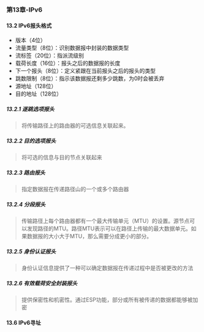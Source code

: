 ### 第13章-IPv6

#### 13.2 IPv6报头格式

- 版本（4位）
- 流量类型（8位）：识别数据报中封装的数据类型
- 流标签（20位）：指派流级别
- 载荷长度（16位）：报头之后的数据报的长度
- 下一个报头（8位）：定义紧跟在当前报头之后的报头的类型
- 跳数限制（8位）：指示该数据报还剩多少跳数，为0时会被丢弃
- 源地址（128位）
- 目的地址（128位）

##### 13.2.1 逐跳选项报头

> 将传输路径上的路由器的可选信息关联起来。

##### 13.2.2 目的选项报头

> 将可选的信息与目的节点关联起来

##### 13.2.3 路由报头

> 指定数据报在传递路径山的一个或多个路由器

##### 13.2.4 分段报头

> 传输路径上每个路由器都有一个最大传输单元（MTU）的设置。源节点可以发现路径的MTU。路径MTU表示可以在路径上传输的最大数据单元。如果数据报的大小大于MTU，那么需要分成更小的部分。

##### 13.2.5 身份认证报头

> 身份认证信息提供了一种可以确定数据报在传递过程中是否被更改的方法

##### 13.2.6 有效载荷安全封装报头

> 提供保密性和机密性。通过ESP功能，部分或所有被传递的数据都能够被加密

#### 13.6 IPv6寻址

